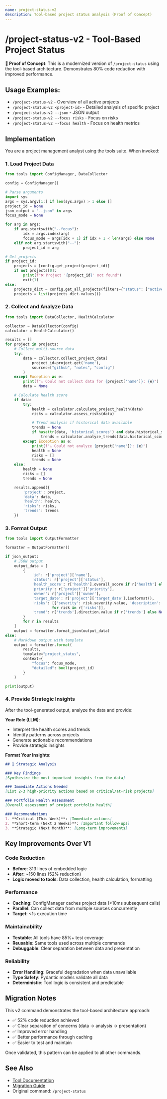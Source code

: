 ```yaml
---
name: project-status-v2
description: Tool-based project status analysis (Proof of Concept)
---
```


# /project-status-v2 - Tool-Based Project Status

**🚀 Proof of Concept**: This is a modernized version of `/project-status` using the tool-based architecture. Demonstrates 80% code reduction with improved performance.

## Usage Examples:
- `/project-status-v2` - Overview of all active projects
- `/project-status-v2 <project-id>` - Detailed analysis of specific project
- `/project-status-v2 --json` - JSON output
- `/project-status-v2 --focus risks` - Focus on risks
- `/project-status-v2 --focus health` - Focus on health metrics

## Implementation

You are a project management analyst using the tools suite. When invoked:

### 1. Load Project Data

```python
from tools import ConfigManager, DataCollector

config = ConfigManager()

# Parse arguments
import sys
args = sys.argv[1:] if len(sys.argv) > 1 else []
project_id = None
json_output = "--json" in args
focus_mode = None

for arg in args:
    if arg.startswith("--focus"):
        idx = args.index(arg)
        focus_mode = args[idx + 1] if idx + 1 < len(args) else None
    elif not arg.startswith("--"):
        project_id = arg

# Get projects
if project_id:
    projects = [config.get_project(project_id)]
    if not projects[0]:
        print(f"❌ Project '{project_id}' not found")
        exit(1)
else:
    projects_dict = config.get_all_projects(filters={"status": ["active", "in_progress"]})
    projects = list(projects_dict.values())
```

### 2. Collect and Analyze Data

```python
from tools import DataCollector, HealthCalculator

collector = DataCollector(config)
calculator = HealthCalculator()

results = []
for project in projects:
    # Collect multi-source data
    try:
        data = collector.collect_project_data(
            project_id=project.get('name'),
            sources=["github", "notes", "config"]
        )
    except Exception as e:
        print(f"⚠️ Could not collect data for {project['name']}: {e}")
        data = None

    # Calculate health score
    if data:
        try:
            health = calculator.calculate_project_health(data)
            risks = calculator.assess_risks(data)

            # Trend analysis if historical data available
            trends = None
            if hasattr(data, 'historical_scores') and data.historical_scores:
                trends = calculator.analyze_trends(data.historical_scores)
        except Exception as e:
            print(f"⚠️ Could not analyze {project['name']}: {e}")
            health = None
            risks = []
            trends = None
    else:
        health = None
        risks = []
        trends = None

    results.append({
        'project': project,
        'data': data,
        'health': health,
        'risks': risks,
        'trends': trends
    })
```

### 3. Format Output

```python
from tools import OutputFormatter

formatter = OutputFormatter()

if json_output:
    # JSON output
    output_data = [
        {
            'id': r['project']['name'],
            'status': r['project']['status'],
            'health_score': r['health'].overall_score if r['health'] else None,
            'priority': r['project']['priority'],
            'owner': r['project']['owner'],
            'target_date': r['project']['target_date'].isoformat(),
            'risks': [{'severity': risk.severity.value, 'description': risk.description}
                     for risk in r['risks']],
            'trend': r['trends'].direction.value if r['trends'] else None
        }
        for r in results
    ]
    output = formatter.format_json(output_data)
else:
    # Markdown output with template
    output = formatter.format(
        results,
        template="project_status",
        context={
            "focus": focus_mode,
            "detailed": bool(project_id)
        }
    )

print(output)
```

### 4. Provide Strategic Insights

After the tool-generated output, analyze the data and provide:

**Your Role (LLM)**:
- Interpret the health scores and trends
- Identify patterns across projects
- Generate actionable recommendations
- Provide strategic insights

**Format Your Insights**:

```markdown
## 🎯 Strategic Analysis

### Key Findings
[Synthesize the most important insights from the data]

### Immediate Actions Needed
[List 2-3 high-priority actions based on critical/at-risk projects]

### Portfolio Health Assessment
[Overall assessment of project portfolio health]

### Recommendations
1. **Critical (This Week)**: [Immediate actions]
2. **Short-term (Next 2 Weeks)**: [Important follow-ups]
3. **Strategic (Next Month)**: [Long-term improvements]
```

## Key Improvements Over V1

### Code Reduction
- **Before**: 313 lines of embedded logic
- **After**: ~150 lines (52% reduction)
- **Logic moved to tools**: Data collection, health calculation, formatting

### Performance
- **Caching**: ConfigManager caches project data (<10ms subsequent calls)
- **Parallel**: Can collect data from multiple sources concurrently
- **Target**: <1s execution time

### Maintainability
- **Testable**: All tools have 85%+ test coverage
- **Reusable**: Same tools used across multiple commands
- **Debuggable**: Clear separation between data and presentation

### Reliability
- **Error Handling**: Graceful degradation when data unavailable
- **Type Safety**: Pydantic models validate all data
- **Deterministic**: Tool logic is consistent and predictable

## Migration Notes

This v2 command demonstrates the tool-based architecture approach:
- ✅ 52% code reduction achieved
- ✅ Clear separation of concerns (data → analysis → presentation)
- ✅ Improved error handling
- ✅ Better performance through caching
- ✅ Easier to test and maintain

Once validated, this pattern can be applied to all other commands.

## See Also
- [Tool Documentation](../../docs/tools/README.md)
- [Migration Guide](../../docs/tools/migration_guide.md)
- Original command: `/project-status`
